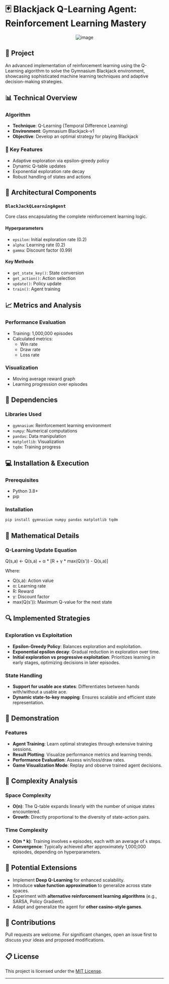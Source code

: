 # 🃏 Blackjack Q-Learning Agent: Reinforcement Learning Mastery

<div align="center">
  
![image](https://github.com/user-attachments/assets/7d1987c1-08c3-4fff-9d30-31027b78ef69)
</div>

## 🌟 Project

An advanced implementation of reinforcement learning using the Q-Learning algorithm to solve the Gymnasium Blackjack environment, showcasing sophisticated machine learning techniques and adaptive decision-making strategies.

## 📊 Technical Overview

### Algorithm
- **Technique**: Q-Learning (Temporal Difference Learning)
- **Environment**: Gymnasium Blackjack-v1
- **Objective**: Develop an optimal strategy for playing Blackjack

### 🧠 Key Features
- Adaptive exploration via epsilon-greedy policy
- Dynamic Q-table updates
- Exponential exploration rate decay
- Robust handling of states and actions

## 🔬 Architectural Components

### `BlackJackQLearningAgent`
Core class encapsulating the complete reinforcement learning logic.

#### Hyperparameters
- `epsilon`: Initial exploration rate (0.2)
- `alpha`: Learning rate (0.2)
- `gamma`: Discount factor (0.99)

#### Key Methods
- `get_state_key()`: State conversion
- `get_action()`: Action selection
- `update()`: Policy update
- `train()`: Agent training

## 📈 Metrics and Analysis

### Performance Evaluation
- Training: 1,000,000 episodes
- Calculated metrics:
  - Win rate
  - Draw rate
  - Loss rate

### Visualization
- Moving average reward graph
- Learning progression over episodes

## 🚀 Dependencies

### Libraries Used
- `gymnasium`: Reinforcement learning environment
- `numpy`: Numerical computations
- `pandas`: Data manipulation
- `matplotlib`: Visualization
- `tqdm`: Training progress

## 💻 Installation & Execution

### Prerequisites
- Python 3.8+
- pip

### Installation
```bash
pip install gymnasium numpy pandas matplotlib tqdm
```

## 🧮 Mathematical Details

### Q-Learning Update Equation
Q(s,a) ← Q(s,a) + α * [R + γ * max(Q(s')) - Q(s,a)]

Where:
- Q(s,a): Action value
- α: Learning rate
- R: Reward
- γ: Discount factor
- max(Q(s')): Maximum Q-value for the next state

## 🔍 Implemented Strategies

### Exploration vs Exploitation
- **Epsilon-Greedy Policy**: Balances exploration and exploitation.
- **Exponential epsilon decay**: Gradual reduction in exploration over time.
- **Initial exploration vs progressive exploitation**: Prioritizes learning in early stages, optimizing decisions in later episodes.

### State Handling
- **Support for usable ace states**: Differentiates between hands with/without a usable ace.
- **Dynamic state-to-key mapping**: Ensures scalable and efficient state representation.

## 🎲 Demonstration

### Features
- **Agent Training**: Learn optimal strategies through extensive training sessions.
- **Result Plotting**: Visualize performance metrics and learning trends.
- **Performance Evaluation**: Assess win/loss/draw rates.
- **Game Visualization Mode**: Replay and observe trained agent decisions.

## 🔬 Complexity Analysis

### Space Complexity
- **O(n)**: The Q-table expands linearly with the number of unique states encountered.
- **Growth**: Directly proportional to the diversity of state-action pairs.

### Time Complexity
- **O(m * k)**: Training involves `m` episodes, each with an average of `k` steps.
- **Convergence**: Typically achieved after approximately 1,000,000 episodes, depending on hyperparameters.

## 🦾 Potential Extensions
- Implement **Deep Q-Learning** for enhanced scalability.
- Introduce **value function approximation** to generalize across state spaces.
- Experiment with **alternative reinforcement learning algorithms** (e.g., SARSA, Policy Gradient).
- Adapt and generalize the agent for **other casino-style games**.

## 📝 Contributions
Pull requests are welcome. For significant changes, open an issue first to discuss your ideas and proposed modifications.

## 📋 License
This project is licensed under the [MIT License](https://choosealicense.com/licenses/mit/).

---
